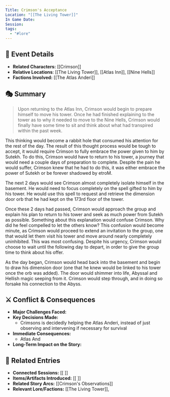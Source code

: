 ```yaml
---
Title: Crimson's Acceptance
Location: "[[The Living Tower]]"
In Game Date: 
Session: 
tags:
  - "#lore"
---
```


## 📆 Event Details
- **Related Characters:** [[Crimson]]  
- **Relative Locations**: [[The Living Tower]], [[Atlas Inn]], [[Nine Hells]]
- **Factions Involved:** [[The Atlas Anderi]]  

## 🎭 Summary
> Upon returning to the Atlas Inn, Crimson would begin to prepare himself to move his tower. Once he had finished explaining to the tower as to why it needed to move to the Nine Hells, Crimson would finally have some time to sit and think about what had transpired within the past week.

This thinking would become a rabbit hole that consumed his attention for the rest of the day. The result of this thought process would be tough to accept, it would require Crimson to fully embrace the power given to him by Sutekh. To do this, Crimson would have to return to his tower, a journey that would need a couple days of preparation to complete. Despite the pain he would suffer, Crimson knew that he had to do this, it was either embrace the power of Sutekh or be forever shadowed by etroM.

The next 2 days would see Crimson almost completely isolate himself in the basement. He would need to focus completely on the spell gifted to him by his tower. He would use this spell to request and retrieve the dimension door orb that he had kept on the 173rd floor of the tower.

Once these 2 days had passed, Crimson would approach the group and explain his plan to return to his tower and seek as much power from Sutekh as possible. Something about this explanation would confuse Crimson. Why did he feel compelled to let the others know? This confusion would become minute, as Crimson would proceed to extend an invitation to the group, one that would let them visit his tower and move around nearly completely uninhibited. This was most confusing. Despite his urgency, Crimson would choose to wait until the following day to depart, in order to give the group time to think about his offer.

As the day began, Crimson would head back into the basement and begin to draw his dimension door (one that he knew would be linked to his tower once the orb was added). The door would shimmer into life, Abyssal and Hellish magic seeping from it. Crimson would step through, and in doing so forsake his connection to the Abyss.

## ⚔️ Conflict & Consequences
- **Major Challenges Faced:**  
- **Key Decisions Made:**  
	- Crimsons is decidedly helping the Atlas Anderi, instead of just observing and  intervening if necessary for survival
- **Immediate Consequences:**  
	- Atlas And
- **Long-Term Impact on the Story:**  

## 🔗 Related Entries
- **Connected Sessions:** [[ ]]  
- **Items/Artifacts Introduced:** [[ ]]  
- **Related Story Arcs:** [[Crimson's Observations]]
- **Relevant Lore/Factions:** [[The Living Tower]],   
